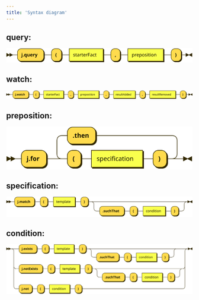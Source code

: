 ```yaml
---
title: 'Syntax diagram'
---
```


## query:

![j.query](./query.svg)

## watch:

![j.watch](./watch.svg)

## preposition:

![preposition](./preposition.svg)

## specification:

![spefication](./specification.svg)

## condition:

![condition](./condition.svg)

<!--

Diagrams made with  https://bottlecaps.de/rr/ui .
Then export to 'XHTML + SVG' .
Next open the exported XHTML file in a browser.
Finally save each individual image as svg using the right-click popup menu.

Options @ https://bottlecaps.de/rr/ui :
=======================================
Color: #FFDB4D
Hue offset 14°
Graphics width: 1000px
Disable all checkboxes


Source/Grammar to be pasted in "Edit Grammar" @ https://bottlecaps.de/rr/ui :
============================================================================

query    ::=  'j.query' '(' starterFact ',' preposition ')'

watch    ::=  'j.watch' '(' starterFact ',' preposition ',' resultAdded ',' resultRemoved ')'

preposition ::= 'j.for' '(' specification ')' ( '.then' '(' specification ')' )*

specification ::= 'j.match' '(' template ')' ( '.suchThat' '(' condition ')' )?

condition ::= 'j.exists' '(' template ')' ('.suchThat' '(' condition ')' )? | 'j.notExists' '(' template ')'  ('.suchThat' '(' condition ')' )? | ('j.not' '(' condition ')')

-->
